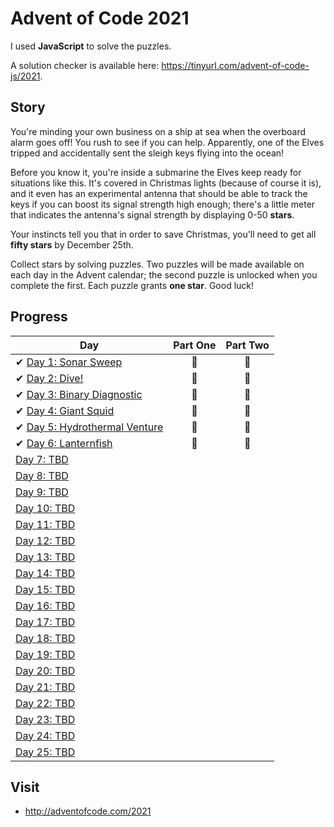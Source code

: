 # Advent of Code 2021

I used **JavaScript** to solve the puzzles.

A solution checker is available here: <https://tinyurl.com/advent-of-code-js/2021>.

## Story

You're minding your own business on a ship at sea when the overboard alarm goes off! You rush to see if you can help. Apparently, one of the Elves tripped and accidentally sent the sleigh keys flying into the ocean!

Before you know it, you're inside a submarine the Elves keep ready for situations like this. It's covered in Christmas lights (because of course it is), and it even has an experimental antenna that should be able to track the keys if you can boost its signal strength high enough; there's a little meter that indicates the antenna's signal strength by displaying 0-50 **stars**.

Your instincts tell you that in order to save Christmas, you'll need to get all **fifty stars** by December 25th.

Collect stars by solving puzzles. Two puzzles will be made available on each day in the Advent calendar; the second puzzle is unlocked when you complete the first. Each puzzle grants **one star**. Good luck!

## Progress

| Day  | Part One | Part Two |
|---|:---:|:---:|
| ✔ [Day 1: Sonar Sweep](https://github.com/joanasesinando/advent-of-code/tree/master/2021/day1)| 🌟 | 🌟 |
| ✔ [Day 2: Dive!](https://github.com/joanasesinando/advent-of-code/tree/master/2021/day2)| 🌟 | 🌟 |
| ✔ [Day 3: Binary Diagnostic](https://github.com/joanasesinando/advent-of-code/tree/master/2021/day3)| 🌟 | 🌟 |
| ✔ [Day 4: Giant Squid](https://github.com/joanasesinando/advent-of-code/tree/master/2021/day4)| 🌟 | 🌟 |
| ✔ [Day 5: Hydrothermal Venture](https://github.com/joanasesinando/advent-of-code/tree/master/2021/day5)| 🌟 | 🌟 |
| ✔ [Day 6: Lanternfish](https://github.com/joanasesinando/advent-of-code/tree/master/2021/day6)| 🌟 | 🌟 |
| [Day 7: TBD]()| | |
| [Day 8: TBD]()| | |
| [Day 9: TBD]()| | |
| [Day 10: TBD]()| | |
| [Day 11: TBD]()| | |
| [Day 12: TBD]()| | |
| [Day 13: TBD]()| | |
| [Day 14: TBD]()| | |
| [Day 15: TBD]()| | |
| [Day 16: TBD]()| | |
| [Day 17: TBD]()| | |
| [Day 18: TBD]()| | |
| [Day 19: TBD]()| | |
| [Day 20: TBD]()| | |
| [Day 21: TBD]()| | |
| [Day 22: TBD]()| | |
| [Day 23: TBD]()| | |
| [Day 24: TBD]()| | |
| [Day 25: TBD]()| | |

## Visit
- http://adventofcode.com/2021
